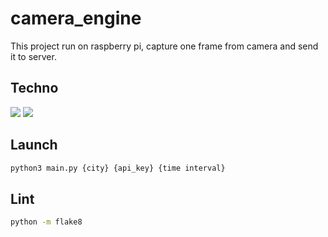 # camera_engine

This project run on raspberry pi, capture one frame from camera and send it to server.

## Techno

![](https://img.shields.io/badge/Raspberry%20Pi-3B+-C51A4A.svg?style=for-the-badge&logo=Raspberry-Pi)
![](https://img.shields.io/badge/Python-3.10-3776AB.svg?style=for-the-badge&logo=Python)

## Launch

```bash
python3 main.py {city} {api_key} {time interval}
```

## Lint
    
```bash
python -m flake8
``` 
